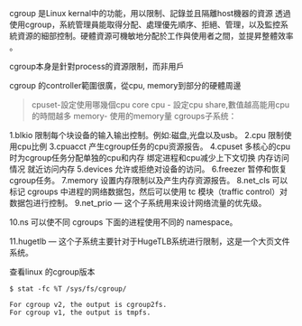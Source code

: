 cgroup 是Linux kernal中的功能，用以限制、記錄並且隔離host機器的資源
透​​​過​​​使​​​用​​​ cgroup，系​​​統​​​管​​​理​​​員​​​能​​​取​​​得​​​分​​​配​​​、​​​處​​​理​​​優​​​先​​​順​​​序​​​、​​​拒​​​絕​​​、​​​管​​​理​​​，以​​​及​​​監​​​控​​​系​​​統​​​資​​​源​​​的​​​細​​​部​​​控​​​制​​​。​​​硬​​​體​​​資​​​源​​​可​​​機​​​敏​​​地​​​分​​​配​​​於​​​工​​​作​​​與​​​使​​​用​​​者​​​之​​​間​​​，並​​​提​​​昇​​​整​​​體​​​效​​​率​​​。​​​

cgroup本身是針對process的資源限制，而非用戶

cgroup 的controller範圍很廣，從cpu, memory到部分的硬體周邊
>cpuset-設定使用哪幾個cpu core
>cpu - 設定cpu share,數值越高能用cpu的時間越多
>memory- 使用的memory量
>cgroups子系统：

1.blkio 限制每个块设备的输入输出控制。例如:磁盘,光盘以及usb。
2.cpu 限制使用cpu比例
3.cpuacct 产生cgroup任务的cpu资源报告。
4.cpuset 多核心的cpu时为cgroup任务分配单独的cpu和内存 绑定进程和cpu减少上下文切换 内存访问情况 就近访问内存
5.devices 允许或拒绝对设备的访问。
6.freezer 暂停和恢复cgroup任务。
7.memory 设置内存限制以及产生内存资源报告。
8.net_cls 可以标记 cgroups 中进程的网络数据包，然后可以使用 tc 模块（traffic control）对数据包进行控制。
9.net_prio — 这个子系统用来设计网络流量的优先级。

10.ns 可以使不同 cgroups 下面的进程使用不同的 namespace。

11.hugetlb — 这个子系统主要针对于HugeTLB系统进行限制，这是一个大页文件系统。





查看linux 的cgroup版本
```
$ stat -fc %T /sys/fs/cgroup/

For cgroup v2, the output is cgroup2fs.
For cgroup v1, the output is tmpfs.
```



